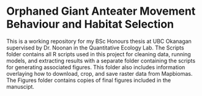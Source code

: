 # Orphaned Giant Anteater Movement Behaviour and Habitat Selection
This is a working repository for my BSc Honours thesis at UBC Okanagan supervised by Dr. Noonan in the Quantitative Ecology Lab. 
The Scripts folder contains all R scripts used in this project for cleaning data, running models, and extracting results with a separate folder containing the scripts for generating associated figures. This folder also includes information overlaying how to download, crop, and save raster data from Mapbiomas.
The Figures folder contains copies of final figures included in the manuscipt.
